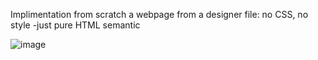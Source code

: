 Implimentation from scratch a webpage from a designer file: no CSS, no style -just pure HTML semantic

![image](https://user-images.githubusercontent.com/109414922/214680113-723c5c9e-3f7f-478c-8342-ac672469ec85.png)
